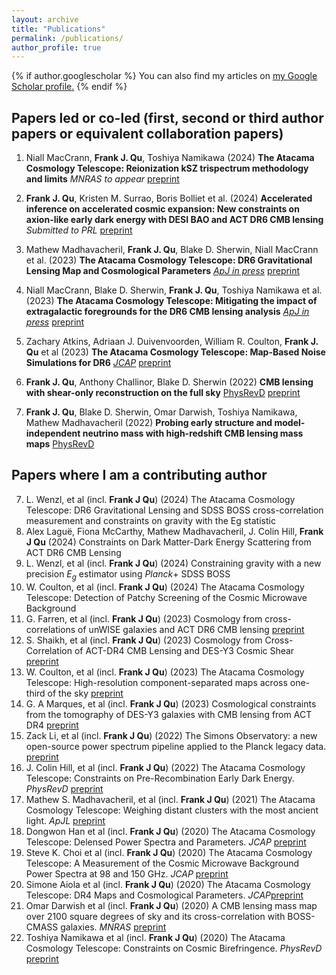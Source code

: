 ```yaml
---
layout: archive
title: "Publications"
permalink: /publications/
author_profile: true
---
```


{% if author.googlescholar %}
  You can also find my articles on <u><a href="{{author.googlescholar}}">my Google Scholar profile</a>.</u>
{% endif %}

##  Papers led or co-led (first, second or third author papers or equivalent collaboration papers)

1. Niall MacCrann, **Frank J. Qu**, Toshiya Namikawa (2024) **The Atacama Cosmology Telescope: Reionization kSZ trispectrum methodology and limits** *MNRAS to appear*  [preprint](https://arxiv.org/abs/2405.01188)

1. **Frank J. Qu**, Kristen M. Surrao, Boris Bolliet et al. (2024) **Accelerated inference on accelerated cosmic expansion: New constraints on axion-like early dark energy with DESI BAO and ACT DR6 CMB lensing** *Submitted to PRL*  [preprint](https://arxiv.org/pdf/2404.16805)
2. Mathew Madhavacheril, **Frank J. Qu**, Blake D. Sherwin, Niall MacCrann et al. (2023) **The Atacama Cosmology Telescope: DR6 Gravitational Lensing Map and Cosmological Parameters** *[ApJ in press](https://iopscience.iop.org/article/10.3847/1538-4357/acff5f)*  [preprint](https://arxiv.org/abs/2304.05203 )
3. Niall MacCrann, Blake D. Sherwin, **Frank J. Qu**, Toshiya Namikawa et al. (2023) **The Atacama Cosmology Telescope: Mitigating the impact of extragalactic foregrounds for the DR6 CMB lensing analysis** *[ApJ in press](https://iopscience.iop.org/article/10.3847/1538-4357/ad2610)*  [preprint](https://arxiv.org/abs/2304.05196)
4. Zachary Atkins, Adriaan J. Duivenvoorden, William R. Coulton, **Frank J. Qu** et al (2023) **The Atacama Cosmology Telescope: Map-Based Noise Simulations for DR6**
*[JCAP](https://iopscience.iop.org/article/10.1088/1475-7516/2023/11/073/meta)*
[preprint](https://arxiv.org/abs/arXiv:2303.04180)
5. **Frank J. Qu**, Anthony Challinor, Blake D. Sherwin (2022) **CMB lensing with shear-only reconstruction on the full sky** [PhysRevD](https://journals.aps.org/prd/abstract/10.1103/PhysRevD.108.063518) [preprint](https://arxiv.org/abs/2208.14988 ) 
6. **Frank J. Qu**, Blake D. Sherwin, Omar Darwish, Toshiya Namikawa, Mathew Madhavacheril (2022) **Probing early structure and model-independent neutrino mass with high-redshift CMB lensing mass maps** [PhysRevD](https://journals.aps.org/prd/abstract/10.1103/PhysRevD.107.123540)

## Papers where I am a contributing author
7. L. Wenzl, et al (incl. **Frank J Qu**) (2024) The Atacama Cosmology Telescope: DR6 Gravitational Lensing and SDSS BOSS cross-correlation measurement and constraints on gravity with the Eg statistic
7. Alex Laguë, Fiona McCarthy, Mathew Madhavacheril, J. Colin Hill, **Frank J Qu** (2024) Constraints on Dark Matter-Dark Energy Scattering from ACT DR6 CMB Lensing
7. L. Wenzl, et al (incl. **Frank J Qu**) (2024) Constraining gravity with a new precision $E_g$ estimator using *Planck*+ SDSS BOSS   
7. W. Coulton, et al (incl. **Frank J Qu**) (2024) The Atacama Cosmology Telescope: Detection of Patchy Screening of the Cosmic Microwave Background
7. G. Farren, et al (incl. **Frank J Qu**) (2023) Cosmology from cross-correlations of unWISE galaxies and ACT DR6 CMB lensing
[preprint](https://arxiv.org/abs/2309.05659)
7. S. Shaikh, et al (incl. **Frank J Qu**) (2023) Cosmology from Cross-Correlation of ACT-DR4 CMB Lensing and DES-Y3 Cosmic Shear
[preprint](https://arxiv.org/abs/2309.04412)
7. W. Coulton, et al (incl. **Frank J Qu**) (2023) The Atacama Cosmology Telescope: High-resolution component-separated maps across one-third of the sky
[preprint](https://arxiv.org/abs/2307.01258)
7. G. A Marques, et al (incl. **Frank J Qu**) (2023) Cosmological constraints from the tomography of DES-Y3 galaxies with CMB lensing from ACT DR4
[preprint](https://arxiv.org/abs/2306.17268)
7. Zack Li, et al (incl. **Frank J Qu**) (2022) The Simons Observatory: a new open-source power spectrum pipeline applied to the Planck legacy data.
[preprint](https://arxiv.org/abs/arXiv:2112.13839)
7. J. Colin Hill, et al (incl. **Frank J Qu**) (2022) The Atacama Cosmology Telescope: Constraints on Pre-Recombination Early Dark Energy. *PhysRevD*
[preprint](https://arxiv.org/abs/arXiv:2109.04451)
7. Mathew S. Madhavacheril, et al (incl. **Frank J Qu**) (2021) The Atacama Cosmology Telescope: Weighing distant clusters with the most ancient light. *ApJL*
[preprint](https://arxiv.org/abs/arXiv:2009.07772 )
7. Dongwon Han et al (incl. **Frank J Qu**) (2020) The Atacama Cosmology Telescope: Delensed Power Spectra and Parameters. *JCAP* [preprint](https://arxiv.org/abs/arXiv:2007.14405)
7. Steve K. Choi et al (incl. **Frank J Qu**) (2020) The Atacama Cosmology Telescope: A Measurement of the Cosmic Microwave Background Power Spectra at 98 and 150 GHz. *JCAP*
[preprint](https://arxiv.org/abs/arXiv:2007.07289)
8. Simone Aiola et al (incl. **Frank J Qu**) (2020) The Atacama Cosmology Telescope: DR4 Maps and Cosmological Parameters. *JCAP*[preprint](https://arxiv.org/abs/arXiv:2007.07288 )
9. Omar Darwish et al (incl. **Frank J Qu**) (2020) A CMB lensing mass map over 2100 square degrees of sky and its cross-correlation with BOSS-CMASS galaxies. *MNRAS* [preprint](https://arxiv.org/abs/arXiv:2004.01139 )
10. Toshiya Namikawa et al (incl. **Frank J Qu**) (2020) The Atacama Cosmology Telescope: Constraints on Cosmic Birefringence. *PhysRevD* [preprint](https://arxiv.org/abs/arXiv:2001.10465)